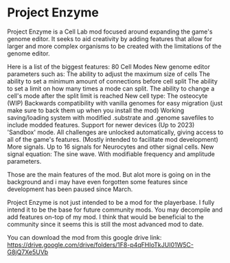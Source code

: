 # Project Enzyme
Project Enzyme is a Cell Lab mod focused around expanding the game's genome editor. It seeks to aid creativity by adding features that allow for larger and more complex organisms to be created with the limitations of the genome editor.

Here is a list of the biggest features:
80 Cell Modes
New genome editor parameters such as:
The ability to adjust the maximum size of cells
The ability to set a minimum amount of connections before cell split
The ability to set a limit on how many times a mode can split.
The ability to change a cell's mode after the split limit is reached
New cell type: The osteocyte (WIP)
Backwards compatibility with vanilla genomes for easy migration (just make sure to back them up when you install the mod)
Working saving/loading system with modified .substrate and .genome savefiles to include modded features.
Support for newer devices (Up to 2023)
'Sandbox' mode. All challenges are unlocked automatically, giving access to all of the game's features. (Mostly intended to facilitate mod development)
More signals. Up to 16 signals for Neurocytes and other signal cells.
New signal equation: The sine wave. With modifiable frequency and amplitude parameters.

Those are the main features of the mod. But alot more is going on in the background and i may have even forgotten some features since development has been paused since March.

Project Enzyme is not just intended to be a mod for the playerbase. I fully intend it to be the base for future community mods. You may decompile and add features on-top of my mod. I think that would be beneficial to the community since it seems this is still the most advanced mod to date.

You can download the mod from this google drive link:
https://drive.google.com/drive/folders/1F8-p4qFHIoTkJUI01W5C-G8jQ7Xe5UVb

